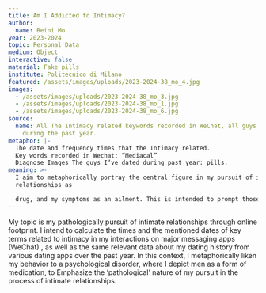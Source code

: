 ```yaml
---
title: Am I Addicted to Intimacy?
author:
  name: Beini Mo
year: 2023-2024
topic: Personal Data
medium: Object
interactive: false
material: Fake pills
institute: Politecnico di Milano
featured: /assets/images/uploads/2023-2024-38_mo_4.jpg
images:
  - /assets/images/uploads/2023-2024-38_mo_3.jpg
  - /assets/images/uploads/2023-2024-38_mo_1.jpg
  - /assets/images/uploads/2023-2024-38_mo_6.jpg
source:
  name: All The Intimacy related keywords recorded in WeChat, all guys dated
    during the past year.
metaphor: |-
  The date and frequency times that the Intimacy related.
  Key words recorded in Wechat: “Mediacal” 
  Diagnose Images The guys I’ve dated during past year: pills.
meaning: >-
  I aim to metaphorically portray the central figure in my pursuit of intimate
  relationships as

  drug, and my symptoms as an ailment. This is intended to prompt those deeply immersed in the pursuit of intimate relationships to step back and examine the health and sustainability of their own states.
---
```

My topic is my pathologically pursuit of intimate relationships through online footprint. I intend to calculate the times and the mentioned dates of key terms related to intimacy in my interactions on major messaging apps (WeChat) , as well as the same relevant data about my dating history from various dating apps over the past year. In this context, I metaphorically liken my behavior to a psychological disorder, where I depict men as a form of medication, to Emphasize the ‘pathological’ nature of my pursuit in the process of intimate relationships.
